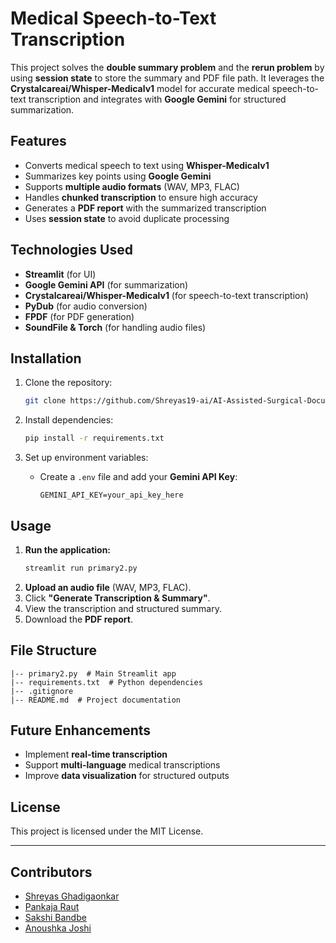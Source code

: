 # Medical Speech-to-Text Transcription

This project solves the **double summary problem** and the **rerun problem** by using **session state** to store the summary and PDF file path. It leverages the **Crystalcareai/Whisper-Medicalv1** model for accurate medical speech-to-text transcription and integrates with **Google Gemini** for structured summarization.

## Features
- Converts medical speech to text using **Whisper-Medicalv1**
- Summarizes key points using **Google Gemini**
- Supports **multiple audio formats** (WAV, MP3, FLAC)
- Handles **chunked transcription** to ensure high accuracy
- Generates a **PDF report** with the summarized transcription
- Uses **session state** to avoid duplicate processing

## Technologies Used
- **Streamlit** (for UI)
- **Google Gemini API** (for summarization)
- **Crystalcareai/Whisper-Medicalv1** (for speech-to-text transcription)
- **PyDub** (for audio conversion)
- **FPDF** (for PDF generation)
- **SoundFile & Torch** (for handling audio files)

## Installation
1. Clone the repository:
   ```bash
   git clone https://github.com/Shreyas19-ai/AI-Assisted-Surgical-Documentation.git
   ```

2. Install dependencies:
   ```bash
   pip install -r requirements.txt
   ```

3. Set up environment variables:
   - Create a `.env` file and add your **Gemini API Key**:
     ```
     GEMINI_API_KEY=your_api_key_here
     ```

## Usage
1. **Run the application:**
   ```bash
   streamlit run primary2.py
   ```
2. **Upload an audio file** (WAV, MP3, FLAC).
3. Click **"Generate Transcription & Summary"**.
4. View the transcription and structured summary.
5. Download the **PDF report**.

## File Structure
```
|-- primary2.py  # Main Streamlit app
|-- requirements.txt  # Python dependencies
|-- .gitignore
|-- README.md  # Project documentation
```

## Future Enhancements
- Implement **real-time transcription**
- Support **multi-language** medical transcriptions
- Improve **data visualization** for structured outputs

## License
This project is licensed under the MIT License.

---
## Contributors
- [Shreyas Ghadigaonkar](https://github.com/Shreyas19-ai)
- [Pankaja Raut](https://github.com/pankajaraut)
- [Sakshi Bandbe](https://github.com/janesmith)
- [Anoushka Joshi](https://github.com/02Anoushka)

